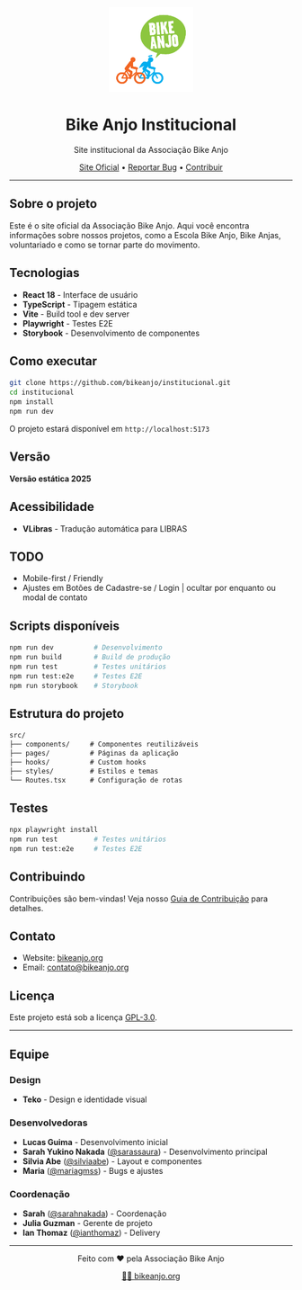 <p align="center">
  <img alt="Bike Anjo" src="./docs/bikeanjo.png" width="150">
</p>

<h1 align="center">Bike Anjo Institucional</h1>

<p align="center">
  Site institucional da Associação Bike Anjo
</p>

<p align="center">
  <a href="https://bikeanjo.org">Site Oficial</a> •
  <a href="https://github.com/bikeanjo/institucional/issues">Reportar Bug</a> •
  <a href="CONTRIBUTING.md">Contribuir</a>
</p>

---

## Sobre o projeto

Este é o site oficial da Associação Bike Anjo. Aqui você encontra informações sobre nossos projetos, como a Escola Bike Anjo, Bike Anjas, voluntariado e como se tornar parte do movimento.

## Tecnologias

- **React 18** - Interface de usuário
- **TypeScript** - Tipagem estática  
- **Vite** - Build tool e dev server
- **Playwright** - Testes E2E
- **Storybook** - Desenvolvimento de componentes

## Como executar

```bash
git clone https://github.com/bikeanjo/institucional.git
cd institucional
npm install
npm run dev
```

O projeto estará disponível em `http://localhost:5173`

## Versão

**Versão estática 2025**

## Acessibilidade

- **VLibras** - Tradução automática para LIBRAS

## TODO

- Mobile-first / Friendly
- Ajustes em Botões de Cadastre-se / Login | ocultar por enquanto ou modal de contato

## Scripts disponíveis

```bash
npm run dev          # Desenvolvimento
npm run build        # Build de produção
npm run test         # Testes unitários
npm run test:e2e     # Testes E2E
npm run storybook    # Storybook
```


## Estrutura do projeto

```
src/
├── components/     # Componentes reutilizáveis
├── pages/          # Páginas da aplicação
├── hooks/          # Custom hooks
├── styles/         # Estilos e temas
└── Routes.tsx      # Configuração de rotas
```

## Testes

```bash
npx playwright install
npm run test         # Testes unitários
npm run test:e2e     # Testes E2E
```

## Contribuindo

Contribuições são bem-vindas! Veja nosso [Guia de Contribuição](CONTRIBUTING.md) para detalhes.

## Contato

- Website: [bikeanjo.org](https://bikeanjo.org)
- Email: contato@bikeanjo.org

## Licença

Este projeto está sob a licença [GPL-3.0](LICENSE.md).

---

## Equipe

### Design
- **Teko** - Design e identidade visual

### Desenvolvedoras
- **Lucas Guima** - Desenvolvimento inicial
- **Sarah Yukino Nakada** ([@sarassaura](https://github.com/sarassaura)) - Desenvolvimento principal
- **Silvia Abe** ([@silviaabe](https://github.com/silviaabe)) - Layout e componentes
- **Maria** ([@mariagmss](https://github.com/mariagmss)) - Bugs e ajustes


### Coordenação
- **Sarah** ([@sarahnakada](https://github.com/sarahnakada)) - Coordenação
- **Julia Guzman** - Gerente de projeto
- **Ian Thomaz** ([@ianthomaz](https://github.com/ianthomaz)) - Delivery

---

<p align="center">
  Feito com ❤️ pela Associação Bike Anjo
</p>

<p align="center">
  <a href="https://bikeanjo.org">🚴‍♀️ bikeanjo.org</a>
</p>

